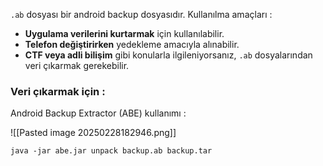 `.ab` dosyası bir android backup dosyasıdır.
Kullanılma amaçları :
- **Uygulama verilerini kurtarmak** için kullanılabilir.
- **Telefon değiştirirken** yedekleme amacıyla alınabilir.
- **CTF veya adli bilişim** gibi konularla ilgileniyorsanız, `.ab` dosyalarından veri çıkarmak gerekebilir.

### Veri çıkarmak için : 

Android Backup Extractor (ABE) kullanımı : 

![[Pasted image 20250228182946.png]]

```
java -jar abe.jar unpack backup.ab backup.tar
```
